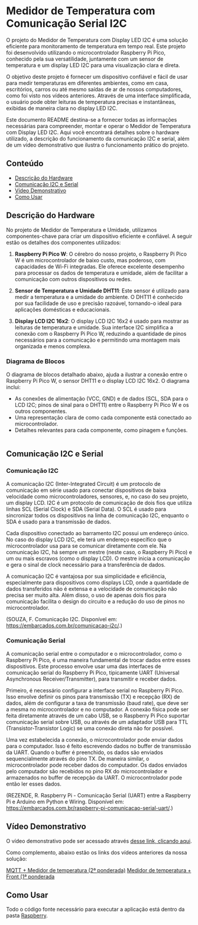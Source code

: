 # Medidor de Temperatura com Comunicação Serial I2C

O projeto do Medidor de Temperatura com Display LED I2C é uma solução eficiente para monitoramento de temperatura em tempo real. Este projeto foi desenvolvido utilizando o microcontrolador Raspberry Pi Pico, conhecido pela sua versatilidade, juntamente com um sensor de temperatura e um display LED I2C para uma visualização clara e direta.

O objetivo deste projeto é fornecer um dispositivo confiável e fácil de usar para medir temperaturas em diferentes ambientes, como em casa, escritórios, carros ou até mesmo saídas de ar de nossos computadores, como foi visto nos vídeos anteriores. Através de uma interface simplificada, o usuário pode obter leituras de temperatura precisas e instantâneas, exibidas de maneira clara no display LED I2C.

Este documento README destina-se a fornecer todas as informações necessárias para compreender, montar e operar o Medidor de Temperatura com Display LED I2C. Aqui você encontrará detalhes sobre o hardware utilizado, a descrição do funcionamento da comunicação I2C e serial, além de um vídeo demonstrativo que ilustra o funcionamento prático do projeto.

## Conteúdo
- [Descrição do Hardware](#descrição-do-hardware)
- [Comunicação I2C e Serial](#comunicação-i2c-e-serial)
- [Vídeo Demonstrativo](#vídeo-demonstrativo)
- [Como Usar](#como-usar)

## Descrição do Hardware

No projeto de Medidor de Temperatura e Umidade, utilizamos componentes-chave para criar um dispositivo eficiente e confiável. A seguir estão os detalhes dos componentes utilizados:

1. **Raspberry Pi Pico W**: O cérebro do nosso projeto, o Raspberry Pi Pico W é um microcontrolador de baixo custo, mas poderoso, com capacidades de Wi-Fi integradas. Ele oferece excelente desempenho para processar os dados de temperatura e umidade, além de facilitar a comunicação com outros dispositivos ou redes.

2. **Sensor de Temperatura e Umidade DHT11**: Este sensor é utilizado para medir a temperatura e a umidade do ambiente. O DHT11 é conhecido por sua facilidade de uso e precisão razoável, tornando-o ideal para aplicações domésticas e educacionais.

3. **Display LCD I2C 16x2**: O display LCD I2C 16x2 é usado para mostrar as leituras de temperatura e umidade. Sua interface I2C simplifica a conexão com o Raspberry Pi Pico W, reduzindo a quantidade de pinos necessários para a comunicação e permitindo uma montagem mais organizada e menos complexa.

### Diagrama de Blocos

O diagrama de blocos detalhado abaixo, ajuda a ilustrar a conexão entre o Raspberry Pi Pico W, o sensor DHT11 e o display LCD I2C 16x2. O diagrama inclui:

- As conexões de alimentação (VCC, GND) e de dados (SCL, SDA para o LCD I2C; pinos de sinal para o DHT11) entre o Raspberry Pi Pico W e os outros componentes.
- Uma representação clara de como cada componente está conectado ao microcontrolador.
- Detalhes relevantes para cada componente, como pinagem e funções.

![]()

## Comunicação I2C e Serial

### Comunicação I2C

A comunicação I2C (Inter-Integrated Circuit) é um protocolo de comunicação em série usado para conectar dispositivos de baixa velocidade como microcontroladores, sensores, e, no caso do seu projeto, um display LCD. I2C é um protocolo de comunicação de dois fios que utiliza linhas SCL (Serial Clock) e SDA (Serial Data). O SCL é usado para sincronizar todos os dispositivos na linha de comunicação I2C, enquanto o SDA é usado para a transmissão de dados.

Cada dispositivo conectado ao barramento I2C possui um endereço único. No caso do display LCD I2C, ele terá um endereço específico que o microcontrolador usa para se comunicar diretamente com ele. Na comunicação I2C, há sempre um mestre (neste caso, o Raspberry Pi Pico) e um ou mais escravos (como o display LCD). O mestre inicia a comunicação e gera o sinal de clock necessário para a transferência de dados.

A comunicação I2C é vantajosa por sua simplicidade e eficiência, especialmente para dispositivos como displays LCD, onde a quantidade de dados transferidos não é extensa e a velocidade de comunicação não precisa ser muito alta. Além disso, o uso de apenas dois fios para comunicação facilita o design do circuito e a redução do uso de pinos no microcontrolador.

(SOUZA, F. Comunicação I2C. Disponível em: <https://embarcados.com.br/comunicacao-i2c/>.)

### Comunicação Serial

A comunicação serial entre o computador e o microcontrolador, como o Raspberry Pi Pico, é uma maneira fundamental de trocar dados entre esses dispositivos. Este processo envolve usar uma das interfaces de comunicação serial do Raspberry Pi Pico, tipicamente UART (Universal Asynchronous Receiver/Transmitter), para transmitir e receber dados.

Primeiro, é necessário configurar a interface serial no Raspberry Pi Pico. Isso envolve definir os pinos para transmissão (TX) e recepção (RX) de dados, além de configurar a taxa de transmissão (baud rate), que deve ser a mesma no microcontrolador e no computador. A conexão física pode ser feita diretamente através de um cabo USB, se o Raspberry Pi Pico suportar comunicação serial sobre USB, ou através de um adaptador USB para TTL (Transistor-Transistor Logic) se uma conexão direta não for possível.

Uma vez estabelecida a conexão, o microcontrolador pode enviar dados para o computador. Isso é feito escrevendo dados no buffer de transmissão da UART. Quando o buffer é preenchido, os dados são enviados sequencialmente através do pino TX. De maneira similar, o microcontrolador pode receber dados do computador. Os dados enviados pelo computador são recebidos no pino RX do microcontrolador e armazenados no buffer de recepção da UART. O microcontrolador pode então ler esses dados.

(REZENDE, R. Raspberry Pi - Comunicação Serial (UART) entre a Raspberry Pi e Arduino em Python e Wiring. Disponível em: <https://embarcados.com.br/raspberry-pi-comunicacao-serial-uart/>.)

## Vídeo Demonstrativo

O vídeo demonstrativo pode ser acessado através [desse link, clicando aqui](https://youtu.be/aSM7Uxoy3-Q).

Como complemento, abaixo estão os links dos vídeos anteriores da nossa solução:

[MQTT + Medidor de temperatura (2ª ponderada)](https://youtu.be/3DOCCmh5PPg?si=sueRGbII2pGEGgl7)
[Medidor de temperatura + Front (1ª ponderada](https://youtu.be/XEdLyp86nX0)

## Como Usar

Todo o código fonte necessário para executar a aplicação está dentro da pasta [Raspberry](./Raspberry).
